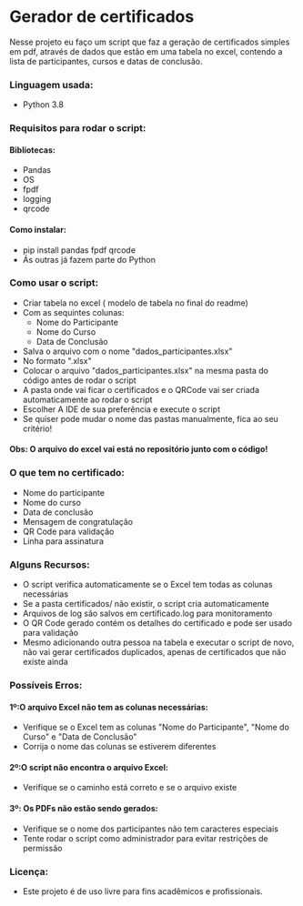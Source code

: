 # Gerador de certificados
 Nesse projeto eu faço um script que faz a geração de certificados simples em pdf, através de dados que estão em uma tabela no excel, contendo a lista de participantes, cursos e datas de conclusão.
 ### Linguagem usada:
 + Python 3.8
### Requisitos para rodar o script:
#### Bibliotecas:
+ Pandas
+ OS
+ fpdf
+ logging
+ qrcode
#### Como instalar:
+ pip install pandas fpdf qrcode
+ Ás outras já fazem parte do Python
### Como usar o script:
+ Criar tabela no excel ( modelo de tabela no final do readme)
+ Com as sequintes colunas:
   + Nome do Participante
   + Nome do Curso
   + Data de Conclusão
+ Salva o arquivo com o nome "dados_participantes.xlsx"
+ No formato ".xlsx"
+ Colocar o arquivo "dados_participantes.xlsx" na mesma pasta do código antes de rodar o script
+ A pasta onde vai ficar o certificados e o QRCode vai ser criada automaticamente ao rodar o script
+ Escolher A IDE de sua preferência e execute o script
+ Se quiser pode mudar o nome das pastas manualmente, fica ao seu critério!
#### Obs: O arquivo do excel vai está no repositório junto com o código!
### O que tem no certificado:
+ Nome do participante
+  Nome do curso
+  Data de conclusão
+  Mensagem de congratulação
+  QR Code para validação
+  Linha para assinatura
### Alguns Recursos:
+ O script verifica automaticamente se o Excel tem todas as colunas necessárias
+ Se a pasta certificados/ não existir, o script cria automaticamente
+ Arquivos de log são salvos em certificado.log para monitoramento
+ O QR Code gerado contém os detalhes do certificado e pode ser usado para validação
+ Mesmo adicionando outra pessoa na tabela e executar o script de novo, não vai gerar certificados duplicados, apenas de certificados que não existe ainda
### Possíveis Erros:
#### 1º:O arquivo Excel não tem as colunas necessárias:
+ Verifique se o Excel tem as colunas "Nome do Participante", "Nome do Curso" e "Data de Conclusão"
+ Corrija o nome das colunas se estiverem diferentes
#### 2º:O script não encontra o arquivo Excel:
+ Verifique se o caminho está correto e se o arquivo existe
#### 3º: Os PDFs não estão sendo gerados:
+ Verifique se o nome dos participantes não tem caracteres especiais
+ Tente rodar o script como administrador para evitar restrições de permissão
### Licença:
+ Este projeto é de uso livre para fins acadêmicos e profissionais.



 
 
 

